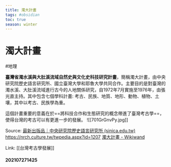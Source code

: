 ```yaml
---
title: 濁大計畫
tags: #obsidian 
toc: true
season: winter
---
```

# 濁大計畫
#地理

**臺灣省濁水溪與大肚溪流域自然史與文化史科技研究計畫**，簡稱濁大計畫，由中央研究院歷史語言研究所、國立臺灣大學和耶魯大學共同合作。主要目的是對臺灣的濁水溪、大肚溪流域進行古今的人地關係研究，自1972年7月實施至1976年，由張光直主持。其中包含七個學科計畫: 考古、民族、地質、地形、動物、植物、土壤，其中以考古、民族學為重。

這個計畫重要的意義在於==將科技合作和生態研究的概念帶進了臺灣考古學==，使得台灣的考古可以有更進一步的發展。
![[701GrGnvPy.jpg]]

Source: 
[最新出版品｜中央研究院歷史語言研究所 (sinica.edu.tw)](https://www1.ihp.sinica.edu.tw/Publications/Book/474)
https://nrch.culture.tw/twpedia.aspx?id=1207
[濁大計畫 - Wikiwand](https://www.wikiwand.com/zh-tw/%E6%BF%81%E5%A4%A7%E8%A8%88%E7%95%AB)

Link: [[台灣考古學發展]]

#### 202107271425